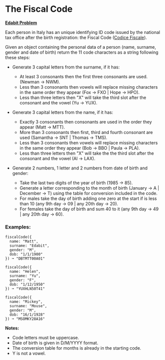 # The Fiscal Code
**[Edabit Problem](https://edabit.com/challenge/Pa2rHJ6KeRBTF28Pg)**

Each person in Italy has an unique identifying ID code issued by the national tax office after the birth registration: the Fiscal Code ([Codice Fiscale](https://en.wikipedia.org/wiki/Italian_fiscal_code_card)).

Given an object containing the personal data of a person (name, surname, gender and date of birth) return the 11 code characters as a string following these steps:

- Generate 3 capital letters from the surname, if it has:

  - At least 3 consonants then the first three consonants are used. (Newman -> NWM).
  - Less than 3 consonants then vowels will replace missing characters in the same order they appear (Fox -> FXO | Hope -> HPO).
  - Less than three letters then "X" will take the third slot after the consonant and the vowel (Yu -> YUX).

- Generate 3 capital letters from the name, if it has:

  - Exactly 3 consonants then consonants are used in the order they appear (Matt -> MTT).
  - More than 3 consonants then first, third and fourth consonant are used (Samantha -> SNT | Thomas -> TMS).
  - Less than 3 consonants then vowels will replace missing characters in the same order they appear (Bob -> BBO | Paula -> PLA).
  - Less than three letters then "X" will take the the third slot after the consonant and the vowel (Al -> LAX).
 
- Generate 2 numbers, 1 letter and 2 numbers from date of birth and gender:

  - Take the last two digits of the year of birth (1985 -> 85).
  - Generate a letter corresponding to the month of birth (January -> A | December -> T) using the table for conversion included in the code.
  - For males take the day of birth adding one zero at the start if is less than 10 (any 9th day -> 09 | any 20th day -> 20).
  - For females take the day of birth and sum 40 to it (any 9th day -> 49 | any 20th day -> 60).
 
### Examples:

```javascipt
fiscalCode({
  name: "Matt",
  surname: "Edabit",
  gender: "M",
  dob: "1/1/1900"
}) ➞ "DBTMTT00A01"

fiscalCode({
  name: "Helen",
  surname: "Yu",
  gender: "F",
  dob: "1/12/1950"
}) ➞ "YUXHLN50T41"

fiscalCode({
  name: "Mickey",
  surname: "Mouse",
  gender: "M",
  dob: "16/1/1928"
}) ➞ "MSOMKY28A16"
```

**Notes:**
- Code letters must be uppercase.
- Date of birth is given in D/M/YYYY format.
- The conversion table for months is already in the starting code.
- Y is not a vowel.
